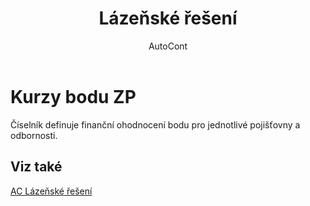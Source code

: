 ﻿---
    title: "Lázeňské řešení"
    author: AutoCont
    ms.date: 04/30/2018
    ms.topic: article
    ms.prod: dynamics-nav-2017
    ms.contentlocale: cs-cz
    ms.lasthandoff: 04/30/2018
---

# Kurzy bodu ZP

Číselník definuje finanční ohodnocení bodu pro jednotlivé pojišťovny a odbornosti. 


## <a name="see-also"></a>Viz také
[AC Lázeňské řešení](ac-spa-solution.md)